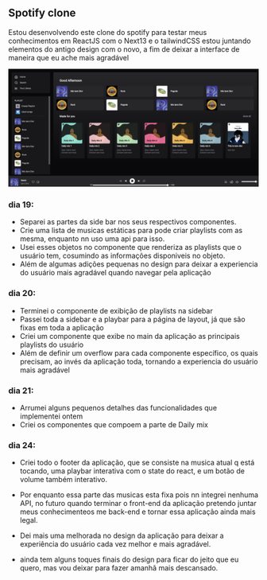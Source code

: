 ## Spotify clone

Estou desenvolvendo este clone do spotify para testar meus conhecimentos em ReactJS com o Next13 e o tailwindCSS
estou juntando elementos do antigo design com o novo, a fim de deixar a interface de maneira que eu ache mais agradável


![Foto mais recente](/public/assets/readmeimg.png)

### dia 19:
* Separei as partes da side bar nos seus respectivos componentes. 
* Crie uma lista de musicas estáticas para pode criar playlists com as mesma, enquanto nn uso uma api para isso.
* Usei esses objetos no componente que renderiza as playlists que o usuário tem, cosumindo as informações disponiveis no objeto.
* Além de algumas adições pequenas no design para deixar a experiencia do usuário mais agradável quando navegar pela aplicação

### dia 20:
* Terminei o componente de exibição de playlists na sidebar
* Passei toda a sidebar e a playbar para a página de layout, já que são fixas em toda a aplicação
* Criei um componente que exibe no main da aplicação as principais playlists do usuário
* Além de definir um overflow para cada componente específico, os quais precisam, ao invés da aplicação toda, tornando a experiencia do usuário mais agradável

### dia 21:
* Arrumei alguns pequenos detalhes das funcionalidades que implementei ontem
* Criei os componentes que compoem a parte de Daily mix

### dia 24:
* Criei todo o footer da aplicação, que se consiste na musica atual q está tocando, uma playbar interativa com o state do react, e um botão de volume também interativo.
* Por enquanto essa parte das musicas esta fixa pois nn integrei nenhuma API, no futuro quando terminar o front-end da aplicação pretendo juntar meus conhecimenteos me back-end e tornar essa aplicação ainda mais legal.
* Dei mais uma melhorada no design da aplicação para deixar a experiência do usuário cada vez melhor e mais agradável.

* ainda tem alguns toques finais do design para ficar do jeito que eu quero, mas vou deixar para fazer amanhã mais descansado.